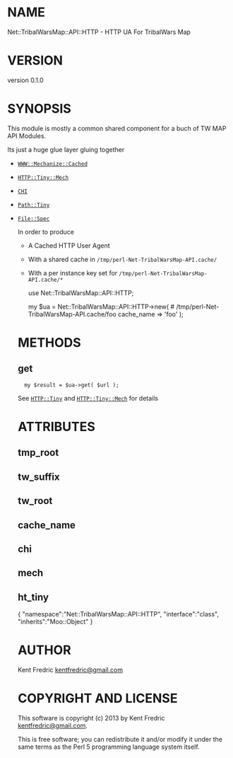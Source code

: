 # NAME

Net::TribalWarsMap::API::HTTP - HTTP UA For TribalWars Map

# VERSION

version 0.1.0

# SYNOPSIS

This module is mostly a common shared component for a buch of TW MAP API Modules.

Its just a huge glue layer gluing together 

- [`WWW::Mechanize::Cached`](http://search.cpan.org/perldoc?WWW::Mechanize::Cached)
- [`HTTP::Tiny::Mech`](http://search.cpan.org/perldoc?HTTP::Tiny::Mech)
- [`CHI`](http://search.cpan.org/perldoc?CHI)
- [`Path::Tiny`](http://search.cpan.org/perldoc?Path::Tiny)
- [`File::Spec`](http://search.cpan.org/perldoc?File::Spec)

    In order to produce

    - A Cached HTTP User Agent
    - With a shared cache in `/tmp/perl-Net-TribalWarsMap-API.cache/`
    - With a per instance key set for `/tmp/perl-Net-TribalWarsMap-API.cache/*`

        use Net::TribalWarsMap::API::HTTP;

        my $ua = Net::TribalWarsMap::API::HTTP->new(
            # /tmp/perl-Net-TribalWarsMap-API.cache/foo
            cache_name => 'foo'
        );

    # METHODS

    ## get

        my $result = $ua->get( $url );

    See [`HTTP::Tiny`](http://search.cpan.org/perldoc?HTTP::Tiny) and [`HTTP::Tiny::Mech`](http://search.cpan.org/perldoc?HTTP::Tiny::Mech) for details

    # ATTRIBUTES

    ## tmp\_root 

    ## tw\_suffix

    ## tw\_root

    ## cache\_name

    ## chi

    ## mech

    ## ht\_tiny

    {
        "namespace":"Net::TribalWarsMap::API::HTTP",
        "interface":"class",
        "inherits":"Moo::Object"
    }



    # AUTHOR

    Kent Fredric <kentfredric@gmail.com>

    # COPYRIGHT AND LICENSE

    This software is copyright (c) 2013 by Kent Fredric <kentfredric@gmail.com>.

    This is free software; you can redistribute it and/or modify it under
    the same terms as the Perl 5 programming language system itself.
